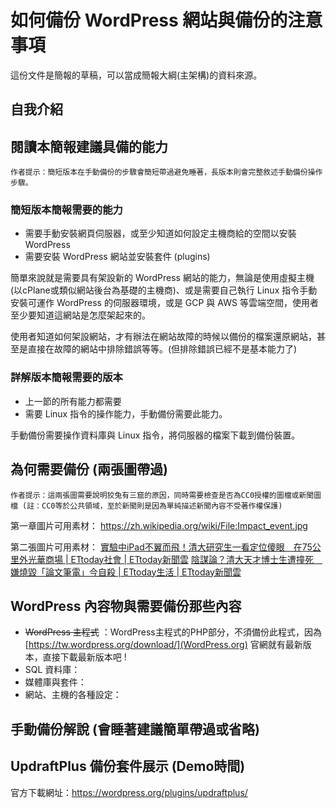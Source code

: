 # 如何備份 WordPress 網站與備份的注意事項

這份文件是簡報的草稿，可以當成簡報大綱(主架構)的資料來源。

## 自我介紹

## 閱讀本簡報建議具備的能力

    作者提示：簡短版本在手動備份的步驟會簡短帶過避免睡著，長版本則會完整敘述手動備份操作步驟。

### 簡短版本簡報需要的能力 
* 需要手動安裝網頁伺服器，或至少知道如何設定主機商給的空間以安裝WordPress
* 需要安裝 WordPress 網站並安裝套件 (plugins)

簡單來說就是需要具有架設新的 WordPress 網站的能力，無論是使用虛擬主機(以cPlane或類似網站後台為基礎的主機商)、或是需要自己執行 Linux 指令手動安裝可運作 WordPress 的伺服器環境，或是 GCP 與 AWS 等雲端空間，使用者至少要知道這網站是怎麼架起來的。

使用者知道如何架設網站，才有辦法在網站故障的時候以備份的檔案還原網站，甚至是直接在故障的網站中排除錯誤等等。(但排除錯誤已經不是基本能力了)

### 詳解版本簡報需要的版本
* 上一節的所有能力都需要
* 需要 Linux 指令的操作能力，手動備份需要此能力。

手動備份需要操作資料庫與 Linux 指令，將伺服器的檔案下載到備份裝置。

## 為何需要備份 (兩張圖帶過)

    作者提示：這兩張圖需要說明狡兔有三窟的原因，同時需要檢查是否為CC0授權的圖檔或新聞圖檔 (註：CC0等於公共領域，至於新聞則是因為單純描述新聞內容不受著作權保護)

第一章圖片可用素材：
https://zh.wikipedia.org/wiki/File:Impact_event.jpg

第二張圖片可用素材：
[實驗中iPad不翼而飛！清大研究生一看定位傻眼　在75公里外光華商場 | ETtoday社會 | ETtoday新聞雲](https://www.ettoday.net/news/20191222/1607799.htm)
[陰謀論？清大天才博士生遭撞死　嫌燒毀「論文筆電」今自殺 | ETtoday生活 | ETtoday新聞雲](https://www.ettoday.net/news/20161015/793872.htm)

## WordPress 內容物與需要備份那些內容
* ~~WordPress 主程式~~ ：WordPress主程式的PHP部分，不須備份此程式，因為 [https://tw.wordpress.org/download/](WordPress.org) 官網就有最新版本，直接下載最新版本吧 ! 
* SQL 資料庫：
* 媒體庫與套件：
* 網站、主機的各種設定：

## 手動備份解說 (會睡著建議簡單帶過或省略)

## UpdraftPlus 備份套件展示 (Demo時間)
官方下載網址：https://wordpress.org/plugins/updraftplus/
